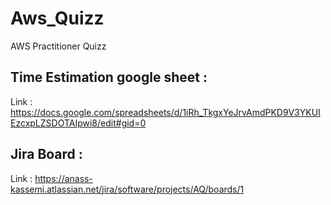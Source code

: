 # Aws_Quizz
AWS Practitioner Quizz 


## Time Estimation google sheet :
Link : https://docs.google.com/spreadsheets/d/1iRh_TkgxYeJrvAmdPKD9V3YKUIEzcxpLZSDOTAIpwi8/edit#gid=0

## Jira Board :
Link : https://anass-kassemi.atlassian.net/jira/software/projects/AQ/boards/1

